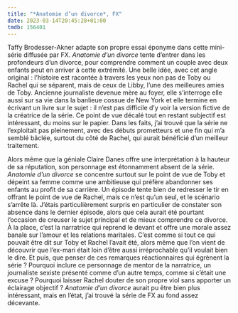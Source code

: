 ```yaml
---
title: "*Anatomie d’un divorce*, FX"
date: 2023-03-14T20:45:28+01:00
tmdb: 156401 
---
```


Taffy Brodesser-Akner adapte son propre essai éponyme dans cette mini-série diffusée par FX. *Anatomie d’un divorce* tente d’entrer dans les profondeurs d’un divorce, pour comprendre comment un couple avec deux enfants peut en arriver à cette extrémité. Une belle idée, avec cet angle original : l’histoire est racontée à travers les yeux non pas de Toby ou Rachel qui se séparent, mais de ceux de Libby, l’une des meilleures amies de Toby. Ancienne journaliste devenue mère au foyer, elle s’interroge elle aussi sur sa vie dans la banlieue cossue de New York et elle termine en écrivant un livre sur le sujet : il n’est pas difficile d’y voir la version fictive de la créatrice de la série. Ce point de vue décalé tout en restant subjectif est intéressant, du moins sur le papier. Dans les faits, j’ai trouvé que la série ne l’exploitait pas pleinement, avec des débuts prometteurs et une fin qui m’a semblé bâclée, surtout du côté de Rachel, qui aurait bénéficié d’un meilleur traitement.

Alors même que la géniale Claire Danes offre une interprétation à la hauteur de sa réputation, son personnage est étonnamment absent de la série. *Anatomie d’un divorce* se concentre surtout sur le point de vue de Toby et dépeint sa femme comme une ambitieuse qui préfère abandonner ses enfants au profit de sa carrière. Un épisode tente bien de redresser le tir en offrant le point de vue de Rachel, mais ce n’est qu’un seul, et le scénario s’arrête là. J’étais particulièrement surpris en particulier de constater son absence dans le dernier épisode, alors que cela aurait été pourtant l’occasion de creuser le sujet principal et de mieux comprendre ce divorce. À la place, c’est la narratrice qui reprend le devant et offre une morale assez banale sur l’amour et les relations maritales. C’est comme si tout ce qui pouvait être dit sur Toby et Rachel l’avait été, alors même que l’on vient de découvrir que l’ex-mari était loin d’être aussi irréprochable qu’il voulait bien le dire. Et puis, que penser de ces remarques réactionnaires qui égrènent la série ? Pourquoi inclure ce personnage de mentor de la narratrice, un journaliste sexiste présenté comme d’un autre temps, comme si c’était une excuse ? Pourquoi laisser Rachel douter de son propre viol sans apporter un éclairage objectif ? *Anatomie d’un divorce* aurait pu être bien plus intéressant, mais en l’état, j’ai trouvé la série de FX au fond assez décevante. 
